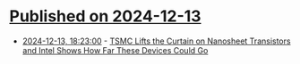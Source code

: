# [Published on 2024-12-13](index.md)

* [2024-12-13, 18:23:00](https://soylentnews.org/article.pl?sid=24/12/13/0426205&from=rss) - [TSMC Lifts the Curtain on Nanosheet Transistors  and Intel Shows How Far These Devices Could Go](https://soylentnews.org/article.pl?sid=24/12/13/0426205&from=rss)
